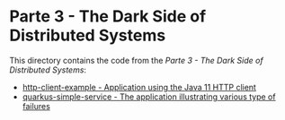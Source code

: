 # Parte 3 - The Dark Side of Distributed Systems

This directory contains the code from the _Parte 3 - The Dark Side of Distributed Systems_:

* [http-client-example - Application using the Java 11 HTTP client](./http-client-example)
* [quarkus-simple-service - The application illustrating various type of failures](./quarkus-simple-service)
